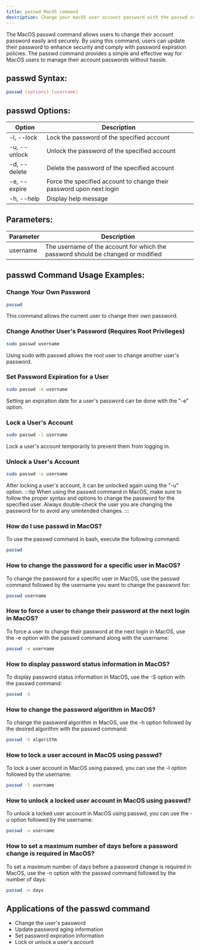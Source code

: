 ```yaml
---
title: passwd MacOS command
description: Change your macOS user account password with the passwd command. Learn how to update your password securely and efficiently.
---
```


The MacOS passwd command allows users to change their account password easily and securely. By using this command, users can update their password to enhance security and comply with password expiration policies. The passwd command provides a simple and effective way for MacOS users to manage their account passwords without hassle.
## passwd Syntax:
```bash
passwd [options] [username]
```

## passwd Options:
| Option | Description |
|--------|-------------|
| -l, --lock | Lock the password of the specified account |
| -u, --unlock | Unlock the password of the specified account |
| -d, --delete | Delete the password of the specified account |
| -e, --expire | Force the specified account to change their password upon next login |
| -h, --help | Display help message |

## Parameters:
| Parameter | Description |
|-----------|-------------|
| username  | The username of the account for which the password should be changed or modified |
## passwd Command Usage Examples:
### Change Your Own Password
```bash
passwd
```
This command allows the current user to change their own password.

### Change Another User's Password (Requires Root Privileges)
```bash
sudo passwd username
```
Using sudo with passwd allows the root user to change another user's password.

### Set Password Expiration for a User
```bash
sudo passwd -e username
```
Setting an expiration date for a user's password can be done with the "-e" option.

### Lock a User's Account
```bash
sudo passwd -l username
```
Lock a user's account temporarily to prevent them from logging in.

### Unlock a User's Account
```bash
sudo passwd -u username
```
After locking a user's account, it can be unlocked again using the "-u" option.
:::tip
When using the passwd command in MacOS, make sure to follow the proper syntax and options to change the password for the specified user. Always double-check the user you are changing the password for to avoid any unintended changes.
:::

### How do I use passwd in MacOS?
To use the passwd command in bash, execute the following command:
```bash
passwd
```

### How to change the password for a specific user in MacOS?
To change the password for a specific user in MacOS, use the passwd command followed by the username you want to change the password for:
```bash
passwd username
```

### How to force a user to change their password at the next login in MacOS?
To force a user to change their password at the next login in MacOS, use the -e option with the passwd command along with the username:
```bash
passwd -e username
```

### How to display password status information in MacOS?
To display password status information in MacOS, use the -S option with the passwd command:
```bash
passwd -S
```

### How to change the password algorithm in MacOS?
To change the password algorithm in MacOS, use the -h option followed by the desired algorithm with the passwd command:
```bash
passwd -h algorithm
```

### How to lock a user account in MacOS using passwd?
To lock a user account in MacOS using passwd, you can use the -l option followed by the username:
```bash
passwd -l username
```

### How to unlock a locked user account in MacOS using passwd?
To unlock a locked user account in MacOS using passwd, you can use the -u option followed by the username:
```bash
passwd -u username
```

### How to set a maximum number of days before a password change is required in MacOS?
To set a maximum number of days before a password change is required in MacOS, use the -n option with the passwd command followed by the number of days:
```bash
passwd -n days
```
## Applications of the passwd command

- Change the user's password
- Update password aging information
- Set password expiration information
- Lock or unlock a user's account
